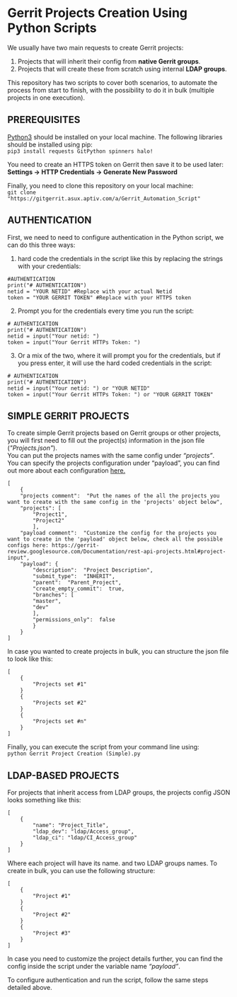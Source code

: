 # Gerrit Projects Creation Using Python Scripts
We usually have two main requests to create Gerrit projects:
1. Projects that will inherit their config from **native Gerrit groups**.
2. Projects that will create these from scratch using internal **LDAP groups**.     
    
This repository has two scripts to cover both scenarios, to automate the process from start to finish, with the possibility to do it in bulk (multiple projects in one execution).

## PREREQUISITES
[Python3](https://www.python.org/downloads/) should be installed on your local machine. The following libraries should be installed using pip:   
```pip3 install requests GitPython spinners halo!```

You need to create an HTTPS token on Gerrit then save it to be used later:   
**Settings → HTTP Credentials → Generate New Password**

Finally, you need to clone this repository on your local machine:   
```git clone "https://gitgerrit.asux.aptiv.com/a/Gerrit_Automation_Script"```
   
## AUTHENTICATION
First, we need to need to configure authentication in the Python script, we can do this three ways:
1. hard code the credentials in the script like this by replacing the strings with your credentials:
```
#AUTHENTICATION
print("# AUTHENTICATION")
netid = "YOUR NETID" #Replace with your actual Netid
token = "YOUR GERRIT TOKEN" #Replace with your HTTPS token
```
2. Prompt you for the credentials every time you run the script:
```
# AUTHENTICATION
print("# AUTHENTICATION")
netid = input("Your netid: ")
token = input("Your Gerrit HTTPs Token: ")
```
3. Or a mix of the two, where it will prompt you for the credentials, but if you press enter, it will use the hard coded credentials in the script:
```
# AUTHENTICATION
print("# AUTHENTICATION")
netid = input("Your netid: ") or "YOUR NETID"
token = input("Your Gerrit HTTPs Token: ") or "YOUR GERRIT TOKEN"
```   

## SIMPLE GERRIT PROJECTS
To create simple Gerrit projects based on Gerrit groups or other projects, you will first need to fill out the project(s) information in the json file (*"Projects.json"*).   
You can put the projects names with the same config under *“projects”*.   
You can specify the projects configuration under “payload”, you can find out more about each configuration [here.](https://gerrit-review.googlesource.com/Documentation/rest-api-projects.html#project-input)   
```
[
	{
	"projects comment":  "Put the names of the all the projects you want to create with the same config in the 'projects' object below",
	"projects": [
		"Project1",
		"Project2"
		],
	"payload comment":  "Customize the config for the projects you want to create in the 'payload' object below, check all the possible configs here: https://gerrit-review.googlesource.com/Documentation/rest-api-projects.html#project-input",
	"payload": {
		"description":  "Project Description",
		"submit_type":  "INHERIT",
		"parent":  "Parent_Project",
		"create_empty_commit":  true,
		"branches": [
		"master",
		"dev"
		],
		"permissions_only":  false
		}
	}
]
```

In case you wanted to create projects in bulk, you can structure the json file to look like this:   
```
[
	{
		"Projects set #1"
	}
	{
		"Projects set #2"
	}
	{
		"Projects set #n"
	}
]
```
   
Finally, you can execute the script from your command line using:   
```python Gerrit Project Creation (Simple).py```

 
## LDAP-BASED PROJECTS
For projects that inherit access from LDAP groups, the projects config JSON looks something like this:   
```
[
	{
		"name": "Project_Title",
		"ldap_dev": "ldap/Access_group",
		"ldap_ci": "ldap/CI_Access_group"
	}
]
```
   
Where each project will have its name. and two LDAP groups names. To create in bulk, you can use the following structure:   
```
[
	{
		"Project #1"
	}
	{
		"Project #2"
	}
	{
		"Project #3"
	}
]
```
 
In case you need to customize the project details further, you can find the config inside the script under the variable name *“payload”*.   

To configure authentication and run the script, follow the same steps detailed above.   
